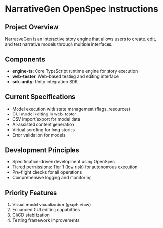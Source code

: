 # NarrativeGen OpenSpec Instructions

## Project Overview
NarrativeGen is an interactive story engine that allows users to create, edit, and test narrative models through multiple interfaces.

## Components
- **engine-ts**: Core TypeScript runtime engine for story execution
- **web-tester**: Web-based testing and editing interface
- **sdk-unity**: Unity integration SDK

## Current Specifications
- Model execution with state management (flags, resources)
- GUI model editing in web-tester
- CSV import/export for model data
- AI-assisted content generation
- Virtual scrolling for long stories
- Error validation for models

## Development Principles
- Specification-driven development using OpenSpec
- Tiered permissions: Tier 1 (low risk) for autonomous execution
- Pre-flight checks for all operations
- Comprehensive logging and monitoring

## Priority Features
1. Visual model visualization (graph view)
2. Enhanced GUI editing capabilities
3. CI/CD stabilization
4. Testing framework improvements
